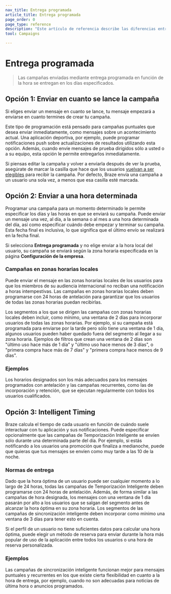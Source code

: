 ```yaml
---
nav_title: Entrega programada
article_title: Entrega programada
page_order: 0
page_type: reference
description: "Este artículo de referencia describe las diferencias entre las opciones de programación basadas en el tiempo para la entrega de campañas."
tool: Campaigns

---
```


# Entrega programada

> Las campañas enviadas mediante entrega programada en función de la hora se entregan en los días especificados.

## Opción 1: Enviar en cuanto se lance la campaña

Si eliges enviar un mensaje en cuanto se lance, tu mensaje empezará a enviarse en cuanto termines de crear tu campaña.



Este tipo de programación está pensado para campañas puntuales que desea enviar inmediatamente, como mensajes sobre un acontecimiento actual. Una aplicación deportiva, por ejemplo, puede programar notificaciones push sobre actualizaciones de resultados utilizando esta opción. Además, cuando envíe mensajes de prueba dirigidos sólo a usted o a su equipo, esta opción le permite entregarlos inmediatamente. 

Si piensas editar la campaña y volver a enviarla después de ver la prueba, asegúrate de marcar la casilla que hace que los usuarios [vuelvan a ser elegibles]({{site.baseurl}}/user_guide/engagement_tools/messaging_fundamentals/reeligibility/) para recibir la campaña. Por defecto, Braze envía una campaña a un usuario una sola vez, a menos que esa casilla esté marcada.

## Opción 2: Enviar a una hora determinada

Programar una campaña para un momento determinado le permite especificar los días y las horas en que se enviará su campaña. Puede enviar un mensaje una vez, al día, a la semana o al mes a una hora determinada del día, así como especificar cuándo debe empezar y terminar su campaña. Esta fecha final es inclusiva, lo que significa que el último envío se realizará en la fecha final. 

Si selecciona **Entrega programada** y no elige enviar a la hora local del usuario, su campaña se enviará según la zona horaria especificada en la página **Configuración de la empresa**.



### Campañas en zonas horarias locales

Puede enviar el mensaje en las zonas horarias locales de los usuarios para que los miembros de su audiencia internacional no reciban una notificación a horas intempestivas. Las campañas en zonas horarias locales deben programarse con 24 horas de antelación para garantizar que los usuarios de todas las zonas horarias puedan recibirlas. 

Los segmentos a los que se dirigen las campañas con zonas horarias locales deben incluir, como mínimo, una ventana de 2 días para incorporar usuarios de todas las zonas horarias. Por ejemplo, si su campaña está programada para enviarse por la tarde pero sólo tiene una ventana de 1 día, algunos usuarios pueden haber quedado fuera del segmento al llegar a su zona horaria. Ejemplos de filtros que crean una ventana de 2 días son "último uso hace más de 1 día" y "último uso hace menos de 3 días", o "primera compra hace más de 7 días" y "primera compra hace menos de 9 días".

### Ejemplos

Los horarios designados son los más adecuados para los mensajes programados con antelación y las campañas recurrentes, como las de incorporación y retención, que se ejecutan regularmente con todos los usuarios cualificados.

## Opción 3: Intelligent Timing

 Braze calcula el tiempo de cada usuario en función de cuándo suele interactuar con tu aplicación y sus notificaciones. Puede especificar opcionalmente que las campañas de Temporización Inteligente se envíen sólo durante una determinada parte del día. Por ejemplo, si estás notificando a los usuarios una promoción que finaliza a medianoche, puede que quieras que tus mensajes se envíen como muy tarde a las 10 de la noche.



### Normas de entrega

Dado que la hora óptima de un usuario puede ser cualquier momento a lo largo de 24 horas, todas las campañas de Temporización Inteligente deben programarse con 24 horas de antelación. Además, de forma similar a las campañas de hora designada, los mensajes con una ventana de 1 día pasarán por alto a los usuarios que se salgan del segmento antes de alcanzar la hora óptima en su zona horaria. Los segmentos de las campañas de sincronización inteligente deben incorporar como mínimo una ventana de 3 días para tener esto en cuenta.

Si el perfil de un usuario no tiene suficientes datos para calcular una hora óptima, puede elegir un método de reserva para enviar durante la hora más popular de uso de la aplicación entre todos los usuarios o una hora de reserva personalizada. 

### Ejemplos

Las campañas de sincronización inteligente funcionan mejor para mensajes puntuales y recurrentes en los que existe cierta flexibilidad en cuanto a la hora de entrega, por ejemplo, cuando no son adecuadas para noticias de última hora o anuncios programados.

